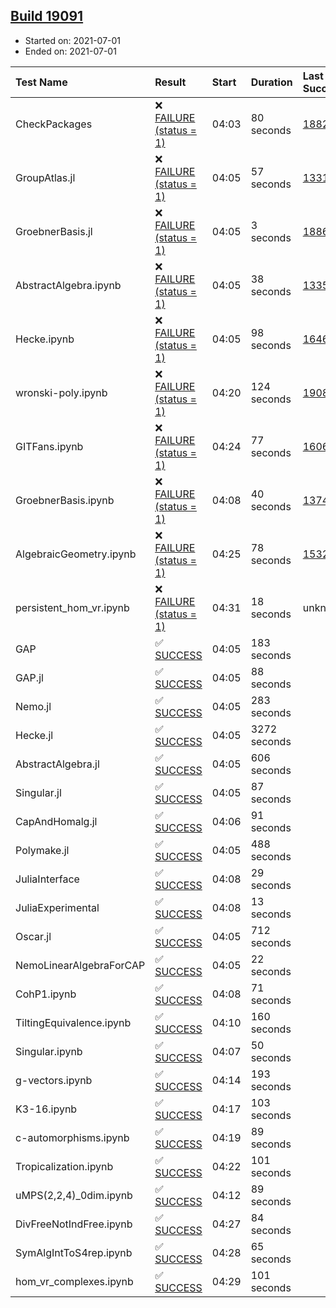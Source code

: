 ## [Build 19091](https://oscarci.mathematik.uni-kl.de/job/oscar/19091/)

* Started on: 2021-07-01
* Ended on: 2021-07-01

| Test Name    | Result | Start | Duration | Last Success | First Failure |
|:-------------|:-------|:------|:---------|:-------------|:--------------|
| CheckPackages | ❌ [FAILURE (status = 1)](https://oscarci.mathematik.uni-kl.de/job/oscar/19091/artifact/logs/build-19091/CheckPackages.log) | 04:03 | 80 seconds | [18822](https://oscarci.mathematik.uni-kl.de/job/oscar/18822/) | [18823](https://oscarci.mathematik.uni-kl.de/job/oscar/18823/) |
| GroupAtlas.jl | ❌ [FAILURE (status = 1)](https://oscarci.mathematik.uni-kl.de/job/oscar/19091/artifact/logs/build-19091/GroupAtlas.jl.log) | 04:05 | 57 seconds | [13311](https://oscarci.mathematik.uni-kl.de/job/oscar/13311/) | [13312](https://oscarci.mathematik.uni-kl.de/job/oscar/13312/) |
| GroebnerBasis.jl | ❌ [FAILURE (status = 1)](https://oscarci.mathematik.uni-kl.de/job/oscar/19091/artifact/logs/build-19091/GroebnerBasis.jl.log) | 04:05 | 3 seconds | [18864](https://oscarci.mathematik.uni-kl.de/job/oscar/18864/) | [18865](https://oscarci.mathematik.uni-kl.de/job/oscar/18865/) |
| AbstractAlgebra.ipynb | ❌ [FAILURE (status = 1)](https://oscarci.mathematik.uni-kl.de/job/oscar/19091/artifact/logs/build-19091/AbstractAlgebra.ipynb.log) | 04:05 | 38 seconds | [13355](https://oscarci.mathematik.uni-kl.de/job/oscar/13355/) | [13356](https://oscarci.mathematik.uni-kl.de/job/oscar/13356/) |
| Hecke.ipynb | ❌ [FAILURE (status = 1)](https://oscarci.mathematik.uni-kl.de/job/oscar/19091/artifact/logs/build-19091/Hecke.ipynb.log) | 04:05 | 98 seconds | [16463](https://oscarci.mathematik.uni-kl.de/job/oscar/16463/) | [16464](https://oscarci.mathematik.uni-kl.de/job/oscar/16464/) |
| wronski-poly.ipynb | ❌ [FAILURE (status = 1)](https://oscarci.mathematik.uni-kl.de/job/oscar/19091/artifact/logs/build-19091/wronski-poly.ipynb.log) | 04:20 | 124 seconds | [19088](https://oscarci.mathematik.uni-kl.de/job/oscar/19088/) | [19089](https://oscarci.mathematik.uni-kl.de/job/oscar/19089/) |
| GITFans.ipynb | ❌ [FAILURE (status = 1)](https://oscarci.mathematik.uni-kl.de/job/oscar/19091/artifact/logs/build-19091/GITFans.ipynb.log) | 04:24 | 77 seconds | [16068](https://oscarci.mathematik.uni-kl.de/job/oscar/16068/) | [16069](https://oscarci.mathematik.uni-kl.de/job/oscar/16069/) |
| GroebnerBasis.ipynb | ❌ [FAILURE (status = 1)](https://oscarci.mathematik.uni-kl.de/job/oscar/19091/artifact/logs/build-19091/GroebnerBasis.ipynb.log) | 04:08 | 40 seconds | [13748](https://oscarci.mathematik.uni-kl.de/job/oscar/13748/) | [13749](https://oscarci.mathematik.uni-kl.de/job/oscar/13749/) |
| AlgebraicGeometry.ipynb | ❌ [FAILURE (status = 1)](https://oscarci.mathematik.uni-kl.de/job/oscar/19091/artifact/logs/build-19091/AlgebraicGeometry.ipynb.log) | 04:25 | 78 seconds | [15322](https://oscarci.mathematik.uni-kl.de/job/oscar/15322/) | [15323](https://oscarci.mathematik.uni-kl.de/job/oscar/15323/) |
| persistent_hom_vr.ipynb | ❌ [FAILURE (status = 1)](https://oscarci.mathematik.uni-kl.de/job/oscar/19091/artifact/logs/build-19091/persistent_hom_vr.ipynb.log) | 04:31 | 18 seconds | unknown | unknown |
| GAP | ✅ [SUCCESS](https://oscarci.mathematik.uni-kl.de/job/oscar/19091/artifact/logs/build-19091/GAP.log) | 04:05 | 183 seconds |  |  |
| GAP.jl | ✅ [SUCCESS](https://oscarci.mathematik.uni-kl.de/job/oscar/19091/artifact/logs/build-19091/GAP.jl.log) | 04:05 | 88 seconds |  |  |
| Nemo.jl | ✅ [SUCCESS](https://oscarci.mathematik.uni-kl.de/job/oscar/19091/artifact/logs/build-19091/Nemo.jl.log) | 04:05 | 283 seconds |  |  |
| Hecke.jl | ✅ [SUCCESS](https://oscarci.mathematik.uni-kl.de/job/oscar/19091/artifact/logs/build-19091/Hecke.jl.log) | 04:05 | 3272 seconds |  |  |
| AbstractAlgebra.jl | ✅ [SUCCESS](https://oscarci.mathematik.uni-kl.de/job/oscar/19091/artifact/logs/build-19091/AbstractAlgebra.jl.log) | 04:05 | 606 seconds |  |  |
| Singular.jl | ✅ [SUCCESS](https://oscarci.mathematik.uni-kl.de/job/oscar/19091/artifact/logs/build-19091/Singular.jl.log) | 04:05 | 87 seconds |  |  |
| CapAndHomalg.jl | ✅ [SUCCESS](https://oscarci.mathematik.uni-kl.de/job/oscar/19091/artifact/logs/build-19091/CapAndHomalg.jl.log) | 04:06 | 91 seconds |  |  |
| Polymake.jl | ✅ [SUCCESS](https://oscarci.mathematik.uni-kl.de/job/oscar/19091/artifact/logs/build-19091/Polymake.jl.log) | 04:05 | 488 seconds |  |  |
| JuliaInterface | ✅ [SUCCESS](https://oscarci.mathematik.uni-kl.de/job/oscar/19091/artifact/logs/build-19091/JuliaInterface.log) | 04:08 | 29 seconds |  |  |
| JuliaExperimental | ✅ [SUCCESS](https://oscarci.mathematik.uni-kl.de/job/oscar/19091/artifact/logs/build-19091/JuliaExperimental.log) | 04:08 | 13 seconds |  |  |
| Oscar.jl | ✅ [SUCCESS](https://oscarci.mathematik.uni-kl.de/job/oscar/19091/artifact/logs/build-19091/Oscar.jl.log) | 04:05 | 712 seconds |  |  |
| NemoLinearAlgebraForCAP | ✅ [SUCCESS](https://oscarci.mathematik.uni-kl.de/job/oscar/19091/artifact/logs/build-19091/NemoLinearAlgebraForCAP.log) | 04:05 | 22 seconds |  |  |
| CohP1.ipynb | ✅ [SUCCESS](https://oscarci.mathematik.uni-kl.de/job/oscar/19091/artifact/logs/build-19091/CohP1.ipynb.log) | 04:08 | 71 seconds |  |  |
| TiltingEquivalence.ipynb | ✅ [SUCCESS](https://oscarci.mathematik.uni-kl.de/job/oscar/19091/artifact/logs/build-19091/TiltingEquivalence.ipynb.log) | 04:10 | 160 seconds |  |  |
| Singular.ipynb | ✅ [SUCCESS](https://oscarci.mathematik.uni-kl.de/job/oscar/19091/artifact/logs/build-19091/Singular.ipynb.log) | 04:07 | 50 seconds |  |  |
| g-vectors.ipynb | ✅ [SUCCESS](https://oscarci.mathematik.uni-kl.de/job/oscar/19091/artifact/logs/build-19091/g-vectors.ipynb.log) | 04:14 | 193 seconds |  |  |
| K3-16.ipynb | ✅ [SUCCESS](https://oscarci.mathematik.uni-kl.de/job/oscar/19091/artifact/logs/build-19091/K3-16.ipynb.log) | 04:17 | 103 seconds |  |  |
| c-automorphisms.ipynb | ✅ [SUCCESS](https://oscarci.mathematik.uni-kl.de/job/oscar/19091/artifact/logs/build-19091/c-automorphisms.ipynb.log) | 04:19 | 89 seconds |  |  |
| Tropicalization.ipynb | ✅ [SUCCESS](https://oscarci.mathematik.uni-kl.de/job/oscar/19091/artifact/logs/build-19091/Tropicalization.ipynb.log) | 04:22 | 101 seconds |  |  |
| uMPS(2,2,4)_0dim.ipynb | ✅ [SUCCESS](https://oscarci.mathematik.uni-kl.de/job/oscar/19091/artifact/logs/build-19091/uMPS-2-2-4-_0dim.ipynb.log) | 04:12 | 89 seconds |  |  |
| DivFreeNotIndFree.ipynb | ✅ [SUCCESS](https://oscarci.mathematik.uni-kl.de/job/oscar/19091/artifact/logs/build-19091/DivFreeNotIndFree.ipynb.log) | 04:27 | 84 seconds |  |  |
| SymAlgIntToS4rep.ipynb | ✅ [SUCCESS](https://oscarci.mathematik.uni-kl.de/job/oscar/19091/artifact/logs/build-19091/SymAlgIntToS4rep.ipynb.log) | 04:28 | 65 seconds |  |  |
| hom_vr_complexes.ipynb | ✅ [SUCCESS](https://oscarci.mathematik.uni-kl.de/job/oscar/19091/artifact/logs/build-19091/hom_vr_complexes.ipynb.log) | 04:29 | 101 seconds |  |  |
